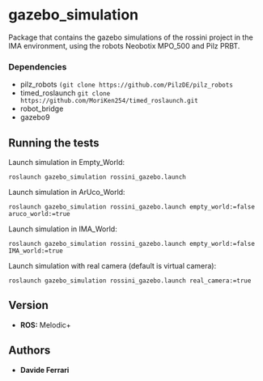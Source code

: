 
# gazebo_simulation

Package that contains the gazebo simulations of the rossini project in the IMA environment, using the robots Neobotix MPO_500 and Pilz PRBT.

### Dependencies

 * pilz_robots 
 ```(git clone https://github.com/PilzDE/pilz_robots```
 * timed_roslaunch
 ```git clone https://github.com/MoriKen254/timed_roslaunch.git```
 * robot_bridge
 * gazebo9

## Running the tests

Launch simulation in Empty_World:

```roslaunch gazebo_simulation rossini_gazebo.launch```

Launch simulation in ArUco_World:

```roslaunch gazebo_simulation rossini_gazebo.launch empty_world:=false aruco_world:=true```

Launch simulation in IMA_World:

```roslaunch gazebo_simulation rossini_gazebo.launch empty_world:=false IMA_world:=true```

Launch simulation with real camera (default is virtual camera):

```roslaunch gazebo_simulation rossini_gazebo.launch real_camera:=true```

## Version

* **ROS:** Melodic+

## Authors

* **Davide Ferrari**
